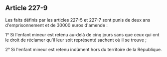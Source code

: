 Article 227-9
----
Les faits définis par les articles 227-5 et 227-7 sont punis de deux ans
d'emprisonnement et de 30000 euros d'amende :

1° Si l'enfant mineur est retenu au-delà de cinq jours sans que ceux qui ont le
droit de réclamer qu'il leur soit représenté sachent où il se trouve ;

2° Si l'enfant mineur est retenu indûment hors du territoire de la République.
